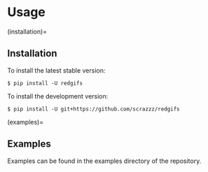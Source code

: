 # Usage

(installation)=

## Installation

To install the latest stable version:

```console
$ pip install -U redgifs
```

To install the development version:

```console
$ pip install -U git+https://github.com/scrazzz/redgifs
```

(examples)=

## Examples

Examples can be found in the examples directory of the repository.
